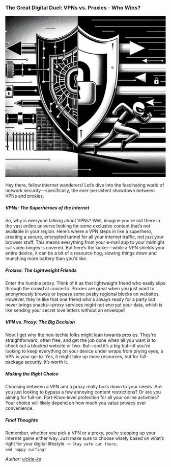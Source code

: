 ### The Great Digital Duel: VPNs vs. Proxies - Who Wins?

<img src="images/blogs/vpn-proxy.png" alt="proxy-sec" class="md-img">
<div id="copyUrl"></div>

Hey there, fellow internet wanderers! Let’s dive into the fascinating world of network security—specifically, the ever-persistent showdown between VPNs and proxies.

##### VPNs: The Superheroes of the Internet

So, why is everyone talking about VPNs? Well, imagine you're out there in the vast online universe looking for some exclusive content that’s not available in your region. Here’s where a VPN steps in like a superhero, creating a secure, encrypted tunnel for all your internet traffic, not just your browser stuff. This means everything from your e-mail app to your midnight cat video binges is covered. But here’s the kicker—while a VPN shields your entire device, it can be a bit of a resource hog, slowing things down and munching more battery than you’d like.

##### Proxies: The Lightweight Friends

Enter the humble proxy. Think of it as that lightweight friend who easily slips through the crowd at concerts. Proxies are great when you just want to anonymously browse or bypass some pesky regional blocks on websites. However, they’re like that one friend who's always ready for a party but never brings snacks—proxy services might not encrypt your data, which is like sending your secret love letters without an envelope!

##### VPN vs. Proxy: The Big Decision

Now, I get why the non-techie folks might lean towards proxies. They're straightforward, often free, and get the job done when all you want is to check out a blocked website or two. But—and it’s a big but—if you're looking to keep everything on your device under wraps from prying eyes, a VPN is your go-to. Yes, it might take up more resources, but for full-package security, it’s worth it.

##### Making the Right Choice

Choosing between a VPN and a proxy really boils down to your needs. Are you just looking to bypass a few annoying content restrictions? Or are you aiming for full-on, Fort-Knox-level protection for all your online activities? Your choice will likely depend on how much you value privacy over convenience.

##### Final Thoughts

Remember, whether you pick a VPN or a proxy, you’re stepping up your internet game either way. Just make sure to choose wisely based on what’s right for your digital lifestyle. &mdash; <code>Stay safe out there, and happy surfing!</code>

*Author: <a href="https://github.com/vickie-ks" target="_blank">vickie-ks</a>*

